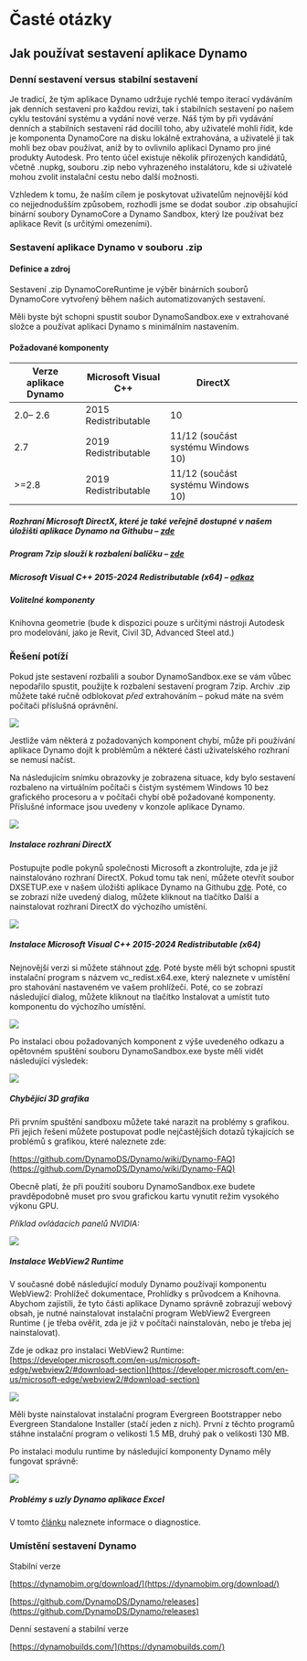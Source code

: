 # Časté otázky

## Jak používat sestavení aplikace Dynamo

### Denní sestavení versus stabilní sestavení
Je tradicí, že tým aplikace Dynamo udržuje rychlé tempo iterací vydáváním jak denních sestavení pro každou revizi, tak i stabilních sestavení po našem cyklu testování systému a vydání nové verze. Náš tým by při vydávání denních a stabilních sestavení rád docílil toho, aby uživatelé mohli řídit, kde je komponenta DynamoCore na disku lokálně extrahována, a uživatelé ji tak mohli bez obav používat, aniž by to ovlivnilo aplikaci Dynamo pro jiné produkty Autodesk. Pro tento účel existuje několik přirozených kandidátů, včetně .nupkg, souboru .zip nebo vyhrazeného instalátoru, kde si uživatelé mohou zvolit instalační cestu nebo další možnosti. 

Vzhledem k tomu, že naším cílem je poskytovat uživatelům nejnovější kód co nejjednodušším způsobem, rozhodli jsme se dodat soubor .zip obsahující binární soubory DynamoCore a Dynamo Sandbox, který lze používat bez aplikace Revit (s určitými omezeními).

### Sestavení aplikace Dynamo v souboru .zip
#### Definice a zdroj
Sestavení .zip DynamoCoreRuntime je výběr binárních souborů DynamoCore vytvořený během našich automatizovaných sestavení. 

Měli byste být schopni spustit soubor DynamoSandbox.exe v extrahované složce a používat aplikaci Dynamo s minimálním nastavením.


#### Požadované komponenty

| Verze aplikace Dynamo  |Microsoft Visual C++  | DirectX  |   |   |   |   |
|---|---|---|---|---|---|---|
|  2.0– 2.6 |  2015 Redistributable  | 10  |   |   |   |   |
| 2.7  | 2019 Redistributable  | 11/12 (součást systému Windows 10)  |   |   |   |   |
| >=2.8  | 2019 Redistributable  | 11/12 (součást systému Windows 10)  |   |   |   |   |
##### Rozhraní Microsoft DirectX, které je také veřejně dostupné v našem úložišti aplikace Dynamo na Githubu – [zde](https://github.com/DynamoDS/Dynamo/tree/master/tools/install/Extra/DirectX)

##### Program 7zip slouží k rozbalení balíčku – [zde](https://www.7-zip.org/download.html)


##### Microsoft Visual C++ 2015-2024 Redistributable (x64) – [odkaz](https://aka.ms/vs/17/release/vc_redist.x64.exe)

##### Volitelné komponenty
Knihovna geometrie (bude k dispozici pouze s určitými nástroji Autodesk pro modelování, jako je Revit, Civil 3D, Advanced Steel atd.)

### Řešení potíží
Pokud jste sestavení rozbalili a soubor DynamoSandbox.exe se vám vůbec nepodařilo spustit, použijte k rozbalení sestavení program 7zip. Archiv .zip můžete také ručně odblokovat *před* extrahováním – pokud máte na svém počítači příslušná oprávnění.

![](images/a-7/dynamo-builds-1.png)


Jestliže vám některá z požadovaných komponent chybí, může při používání aplikace Dynamo dojít k problémům a některé části uživatelského rozhraní se nemusí načíst.

Na následujícím snímku obrazovky je zobrazena situace, kdy bylo sestavení rozbaleno na virtuálním počítači s čistým systémem Windows 10 bez grafického procesoru a v počítači chybí obě požadované komponenty. Příslušné informace jsou uvedeny v konzole aplikace Dynamo.

![](images/a-7/dynamo-builds-2.png)

##### Instalace rozhraní DirectX
Postupujte podle pokynů společnosti Microsoft a zkontrolujte, zda je již nainstalováno rozhraní DirectX. Pokud tomu tak není, můžete otevřít soubor DXSETUP.exe v našem úložišti aplikace Dynamo na Githubu [zde](https://github.com/DynamoDS/Dynamo/tree/master/tools/install/Extra/DirectX). Poté, co se zobrazí níže uvedený dialog, můžete kliknout na tlačítko Další a nainstalovat rozhraní DirectX do výchozího umístění.

![](images/a-7/dynamo-builds-3.png)

##### Instalace Microsoft Visual C++ 2015-2024 Redistributable (x64)
Nejnovější verzi si můžete stáhnout [zde](https://aka.ms/vs/17/release/vc_redist.x64.exe). Poté byste měli být schopni spustit instalační program s názvem vc_redist.x64.exe, který naleznete v umístění pro stahování nastaveném ve vašem prohlížeči. Poté, co se zobrazí následující dialog, můžete kliknout na tlačítko Instalovat a umístit tuto komponentu do výchozího umístění.

![](images/a-7/dynamo-builds-4.png)


Po instalaci obou požadovaných komponent z výše uvedeného odkazu a opětovném spuštění souboru DynamoSandbox.exe byste měli vidět následující výsledek:

![](images/a-7/dynamo-builds-5.png)

##### Chybějící 3D grafika 

Při prvním spuštění sandboxu můžete také narazit na problémy s grafikou. Při jejich řešení můžete postupovat podle nejčastějších dotazů týkajících se problémů s grafikou, které naleznete zde:

[https://github.com/DynamoDS/Dynamo/wiki/Dynamo-FAQ](https://github.com/DynamoDS/Dynamo/wiki/Dynamo-FAQ)

Obecně platí, že při použití souboru DynamoSandbox.exe budete pravděpodobně muset pro svou grafickou kartu vynutit režim vysokého výkonu GPU.

_Příklad ovládacích panelů NVIDIA:_

![](images/a-7/dynamo-builds-6.png)

##### Instalace WebView2 Runtime
V současné době následující moduly Dynamo používají komponentu WebView2: Prohlížeč dokumentace, Prohlídky s průvodcem a Knihovna. Abychom zajistili, že tyto části aplikace Dynamo správně zobrazují webový obsah, je nutné nainstalovat instalační program WebView2 Evergreen Runtime ( je třeba ověřit, zda je již v počítači nainstalován, nebo je třeba jej nainstalovat).

Zde je odkaz pro instalaci WebView2 Runtime: [https://developer.microsoft.com/en-us/microsoft-edge/webview2/#download-section](https://developer.microsoft.com/en-us/microsoft-edge/webview2/#download-section)

![](images/a-7/dynamo-builds-7.png)

Měli byste nainstalovat instalační program Evergreen Bootstrapper nebo Evergreen Standalone Installer (stačí jeden z nich). První z těchto programů stáhne instalační program o velikosti 1.5 MB, druhý pak o velikosti 130 MB.

Po instalaci modulu runtime by následující komponenty Dynamo měly fungovat správně:

![](images/a-7/dynamo-builds-8.png)


##### Problémy s uzly Dynamo aplikace Excel
V tomto [článku](https://knowledge.autodesk.com/support/revit-products/troubleshooting/caas/sfdcarticles/sfdcarticles/Warning-Data-ImportExcel-operation-failed-Could-not-load-file-or-assembly-Microsoft-Office-Interop-Excel-when-running-the-Dynamo-script-in-Revit.html) naleznete informace o diagnostice.

### Umístění sestavení Dynamo
Stabilní verze

[https://dynamobim.org/download/](https://dynamobim.org/download/)

[https://github.com/DynamoDS/Dynamo/releases](https://github.com/DynamoDS/Dynamo/releases)

Denní sestavení a stabilní verze

[https://dynamobuilds.com/](https://dynamobuilds.com/)

